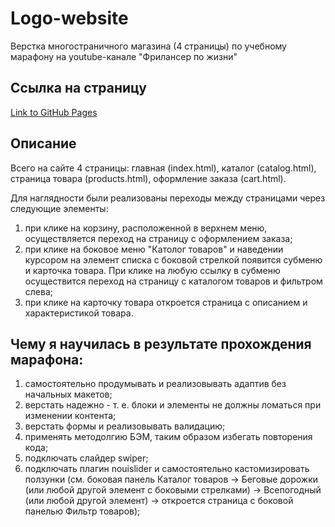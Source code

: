 # Logo-website

Верстка многостраничного магазина (4 страницы) по учебному марафону на youtube-канале "Фрилансер по жизни"

## Ссылка на страницу

[Link to GitHub Pages](https://mjulia111.github.io/Logo-website/)

## Описание

Всего на сайте 4 страницы: главная (index.html), каталог (catalog.html), страница товара (products.html), оформление заказа (cart.html).

Для наглядности были реализованы переходы между страницами через следующие элементы: 

1. при клике на корзину, расположенной в верхнем меню, осуществляется переход на страницу с оформлением заказа;
2. при клике на боковое меню "Католог товаров" и наведении курсором на элемент списка с боковой стрелкой появится субменю и карточка товара. При клике
на любую ссылку в субменю осуществится переход на страницу с каталогом товаров и фильтром слева;
3. при клике на карточку товара откроется страница с описанием и характеристикой товара.

## Чему я научилась в результате прохождения марафона:

1. самостоятельно продумывать и реализовывать адаптив без начальных макетов;
2. верстать надежно - т. е. блоки и элементы не должны ломаться при изменении контента;
3. верстать формы и реализовывать валидацию;
4. применять методолгию БЭМ, таким образом избегать повторения кода;
5. подключать слайдер swiper;
6. подключать плагин nouislider и самостоятельно кастомизировать ползунки (см. боковая панель Каталог товаров -> Беговые дорожки (или любой другой элемент с боковыми стрелками)
-> Всепогодный (или любой другой элемент) -> откроется страница с боковой панелью Фильтр товаров);
